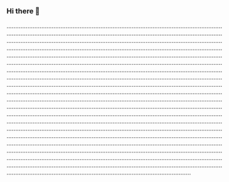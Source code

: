 ### Hi there 👋

..........................................................................................................................................................................................................................................................................................................................................................................................................................................................................................................................................................................................................................................................................................................................................................................................................................................................................................................................................................................................................................................................................................................................................................................................................................................................................................................................................................................................................................................................................................................................................................................................................................................................................................................................................................................................................................................................................................................................................................................................................................................................................................................................................................................................................................................................................................................................................................................................................................................................................................................................................................................................................................................................................................